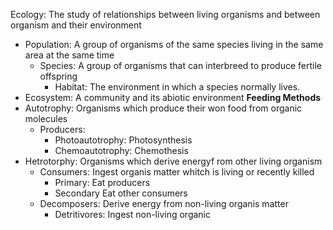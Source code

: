 Ecology: The study of relationships between living organisms and between organism and their environment
 - Population: A group of organisms of the  same species living in the same area at the same time
	 - Species: A group of organisms that can interbreed to produce fertile offspring
		 - Habitat: The environment in which a species normally lives.
- Ecosystem:  A community and its abiotic environment
**Feeding Methods**
- Autotrophy: Organisms which produce their won food from organic molecules
	- Producers:
		- Photoautotrophy: Photosynthesis
		- Chemoautotrophy: Chemothesis
- Hetrotorphy: Organisms which derive energyf rom other living organism
	- Consumers: Ingest organis matter whitch is living or recently killed
		- Primary: Eat producers
		- Secondary Eat other consumers
	- Decomposers: Derive energy from non-living organis matter
		- Detritivores: Ingest non-living organic 
<!--stackedit_data:
eyJoaXN0b3J5IjpbMTE0MDk0MDQ1MywtMTkwMzM5MTU3OF19
-->